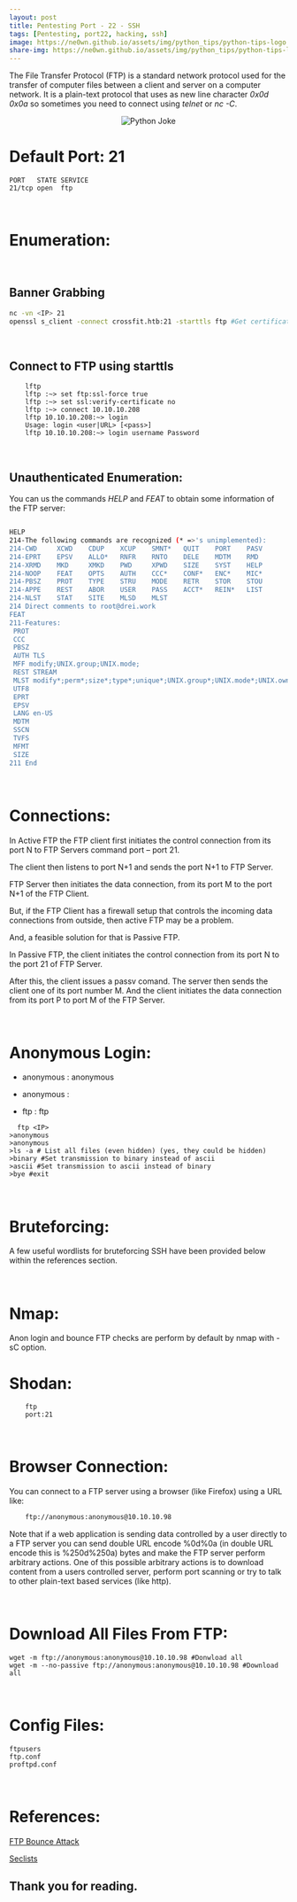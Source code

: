 ```yaml
---
layout: post
title: Pentesting Port - 22 - SSH 
tags: [Pentesting, port22, hacking, ssh]
image: https://ne0wn.github.io/assets/img/python_tips/python-tips-logo.png
share-img: https://ne0wn.github.io/assets/img/python_tips/python-tips-logo.png
---
```


The File Transfer Protocol (FTP) is a standard network protocol used for the transfer of computer files between a client and server on a computer network.
It is a plain-text protocol that uses as new line character <i>0x0d 0x0a</i> so sometimes you need to connect using <i>telnet</i> or <i>nc -C</i>.

<center><img src="/assets/img/python_tips/py-joke.jpg" alt="Python Joke"></center>

# Default Port: 21

```shell
PORT   STATE SERVICE
21/tcp open  ftp
```

<br>

# Enumeration:

<br>

## Banner Grabbing


```bash
nc -vn <IP> 21
openssl s_client -connect crossfit.htb:21 -starttls ftp #Get certificate if any
```

<br>

## Connect to FTP using starttls


```shell
    lftp
    lftp :~> set ftp:ssl-force true
    lftp :~> set ssl:verify-certificate no
    lftp :~> connect 10.10.10.208
    lftp 10.10.10.208:~> login                       
    Usage: login <user|URL> [<pass>]
    lftp 10.10.10.208:~> login username Password
```

<br>

## Unauthenticated Enumeration:


 You can us the commands <i>HELP</i> and <i>FEAT</i> to obtain some information of the FTP server:

```bash

HELP
214-The following commands are recognized (* =>'s unimplemented):
214-CWD     XCWD    CDUP    XCUP    SMNT*   QUIT    PORT    PASV    
214-EPRT    EPSV    ALLO*   RNFR    RNTO    DELE    MDTM    RMD     
214-XRMD    MKD     XMKD    PWD     XPWD    SIZE    SYST    HELP    
214-NOOP    FEAT    OPTS    AUTH    CCC*    CONF*   ENC*    MIC*    
214-PBSZ    PROT    TYPE    STRU    MODE    RETR    STOR    STOU    
214-APPE    REST    ABOR    USER    PASS    ACCT*   REIN*   LIST    
214-NLST    STAT    SITE    MLSD    MLST    
214 Direct comments to root@drei.work
FEAT
211-Features:
 PROT
 CCC
 PBSZ
 AUTH TLS
 MFF modify;UNIX.group;UNIX.mode;
 REST STREAM
 MLST modify*;perm*;size*;type*;unique*;UNIX.group*;UNIX.mode*;UNIX.owner*;
 UTF8
 EPRT
 EPSV
 LANG en-US
 MDTM
 SSCN
 TVFS
 MFMT
 SIZE
211 End
```
<br>

# Connections:


In Active FTP the FTP client first initiates the control connection from its port N to FTP Servers command port – port 21. 

The client then listens to port N+1 and sends the port N+1 to FTP Server. 

FTP Server then initiates the data connection, from its port M to the port N+1 of the FTP Client.

But, if the FTP Client has a firewall setup that controls the incoming data connections from outside, then active FTP may be a problem. 

And, a feasible solution for that is Passive FTP.

In Passive FTP, the client initiates the control connection from its port N to the port 21 of FTP Server. 

After this, the client issues a passv comand. The server then sends the client one of its port number M. And the client initiates the data connection from its port P to port M of the FTP Server.

<br>

# Anonymous Login:



* anonymous : anonymous

* anonymous :

* ftp : ftp

```shell
  ftp <IP>
>anonymous
>anonymous
>ls -a # List all files (even hidden) (yes, they could be hidden)
>binary #Set transmission to binary instead of ascii
>ascii #Set transmission to ascii instead of binary
>bye #exit
```
<br>

# Bruteforcing:


A few useful wordlists for bruteforcing SSH have been provided below within the references section.

<br>

# Nmap:


Anon login and bounce FTP checks are perform by default by nmap with -sC option.


# Shodan:


```shell
    ftp
    port:21

```

<br>

# Browser Connection:


You can connect to a FTP server using a browser (like Firefox) using a URL like:

```bash
    ftp://anonymous:anonymous@10.10.10.98
```


Note that if a web application is sending data controlled by a user directly to a FTP server you can send double URL encode %0d%0a (in double URL encode this is %250d%250a) bytes and make the FTP server perform arbitrary actions. One of this possible arbitrary actions is to download content from a users controlled server, perform port scanning or try to talk to other plain-text based services (like http).

<br>

# Download All Files From FTP:


```shell
wget -m ftp://anonymous:anonymous@10.10.10.98 #Donwload all
wget -m --no-passive ftp://anonymous:anonymous@10.10.10.98 #Download all
```

<br>

# Config Files:


```shell
ftpusers
ftp.conf
proftpd.conf
```
<br>

# References:


[FTP Bounce Attack](https://www.thesecuritybuddy.com/vulnerabilities/what-is-ftp-bounce-attack/)
<br>

[Seclists](https://github.com/danielmiessler/SecLists/blob/master/Passwords/Default-Credentials/ftp-betterdefaultpasslist.txt)
<br>


## Thank you for reading.

